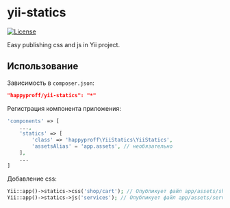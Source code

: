 yii-statics
==============

[![License](https://poser.pugx.org/happyproff/yii-statics/license.svg)](https://packagist.org/packages/happyproff/yii-statics)

Easy publishing css and js in Yii project.

## Использование

Зависимость в `composer.json`:

```json
"happyproff/yii-statics": "*"
```

Регистрация компонента приложения:

```php
'components' => [
    ...,
    'statics' => [
        'class' => 'happyproff\YiiStatics\YiiStatics',
        'assetsAlias' = 'app.assets', // необязательно
    ],
    ...
]
```

Добавление css:

```php
Yii::app()->statics->css('shop/cart'); // Опубликует файл app/assets/shop/cart.css
Yii::app()->statics->js('services'); // Опубликует файл app/assets/services.css
```
